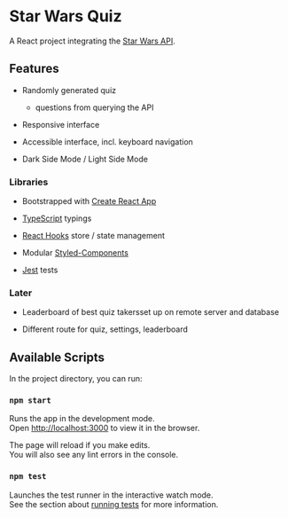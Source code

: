 # Star Wars Quiz

A React project integrating the [Star Wars API](https://swapi.co/).

## Features
- Randomly generated quiz
  * questions from querying the API

- Responsive interface

- Accessible interface, incl. keyboard navigation

- Dark Side Mode / Light Side Mode

### Libraries
- Bootstrapped with [Create React App](https://github.com/facebook/create-react-app)

- [TypeScript](https://www.typescriptlang.org/docs/home.html) typings

- [React Hooks](https://reactjs.org/docs/hooks-reference.html) store / state management

- Modular [Styled-Components](https://www.styled-components.com/)

- [Jest](https://jestjs.io/) tests

### Later
- Leaderboard of best quiz takersset up on remote server and database

- Different route for quiz, settings, leaderboard

## Available Scripts

In the project directory, you can run:

### `npm start`

Runs the app in the development mode.<br>
Open [http://localhost:3000](http://localhost:3000) to view it in the browser.

The page will reload if you make edits.<br>
You will also see any lint errors in the console.

### `npm test`

Launches the test runner in the interactive watch mode.<br>
See the section about [running tests](https://facebook.github.io/create-react-app/docs/running-tests) for more information.